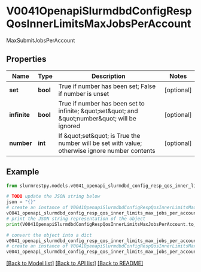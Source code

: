 # V0041OpenapiSlurmdbdConfigRespQosInnerLimitsMaxJobsPerAccount

MaxSubmitJobsPerAccount

## Properties

Name | Type | Description | Notes
------------ | ------------- | ------------- | -------------
**set** | **bool** | True if number has been set; False if number is unset | [optional]
**infinite** | **bool** | True if number has been set to infinite; \&quot;set\&quot; and \&quot;number\&quot; will be ignored | [optional]
**number** | **int** | If \&quot;set\&quot; is True the number will be set with value; otherwise ignore number contents | [optional]

## Example

```python
from slurmrestpy.models.v0041_openapi_slurmdbd_config_resp_qos_inner_limits_max_jobs_per_account import V0041OpenapiSlurmdbdConfigRespQosInnerLimitsMaxJobsPerAccount

# TODO update the JSON string below
json = "{}"
# create an instance of V0041OpenapiSlurmdbdConfigRespQosInnerLimitsMaxJobsPerAccount from a JSON string
v0041_openapi_slurmdbd_config_resp_qos_inner_limits_max_jobs_per_account_instance = V0041OpenapiSlurmdbdConfigRespQosInnerLimitsMaxJobsPerAccount.from_json(json)
# print the JSON string representation of the object
print(V0041OpenapiSlurmdbdConfigRespQosInnerLimitsMaxJobsPerAccount.to_json())

# convert the object into a dict
v0041_openapi_slurmdbd_config_resp_qos_inner_limits_max_jobs_per_account_dict = v0041_openapi_slurmdbd_config_resp_qos_inner_limits_max_jobs_per_account_instance.to_dict()
# create an instance of V0041OpenapiSlurmdbdConfigRespQosInnerLimitsMaxJobsPerAccount from a dict
v0041_openapi_slurmdbd_config_resp_qos_inner_limits_max_jobs_per_account_from_dict = V0041OpenapiSlurmdbdConfigRespQosInnerLimitsMaxJobsPerAccount.from_dict(v0041_openapi_slurmdbd_config_resp_qos_inner_limits_max_jobs_per_account_dict)
```
[[Back to Model list]](../README.md#documentation-for-models) [[Back to API list]](../README.md#documentation-for-api-endpoints) [[Back to README]](../README.md)


